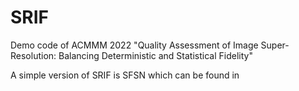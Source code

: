 # SRIF
Demo code of ACMMM 2022 "Quality Assessment of Image Super-Resolution: Balancing Deterministic and Statistical Fidelity"

A simple version of SRIF is SFSN which can be found in 
